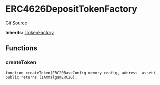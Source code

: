 # ERC4626DepositTokenFactory
[Git Source](https://github.com/Ammalgam-Protocol/core-v1/blob/b02f234f650997c7e7f19495c04e5606555377fd/contracts/factories/ERC4626DepositTokenFactory.sol)

**Inherits:**
[ITokenFactory](/docs/developer-guide/contracts/interfaces/factories/ITokenFactory.sol/interface.ITokenFactory.md)


## Functions
### createToken


```solidity
function createToken(ERC20BaseConfig memory config, address _asset) public returns (IAmmalgamERC20);
```

